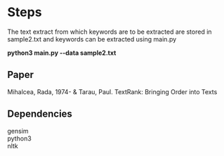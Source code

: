 # Steps
The text extract from which keywords are to be extracted are stored in sample2.txt and keywords can be extracted using main.py<br>

**python3 main.py --data sample2.txt**


## Paper
Mihalcea, Rada, 1974- & Tarau, Paul. TextRank: Bringing Order into Texts<br>

## Dependencies
gensim<br>
python3<br>
nltk
